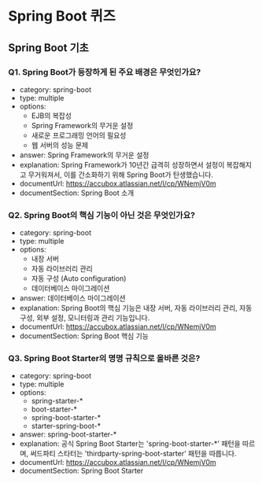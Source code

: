 # Spring Boot 퀴즈

## Spring Boot 기초

### Q1. Spring Boot가 등장하게 된 주요 배경은 무엇인가요?

- category: spring-boot
- type: multiple
- options:
  - EJB의 복잡성
  - Spring Framework의 무거운 설정
  - 새로운 프로그래밍 언어의 필요성
  - 웹 서버의 성능 문제
- answer: Spring Framework의 무거운 설정
- explanation: Spring Framework가 10년간 급격히 성장하면서 설정이 복잡해지고 무거워져서, 이를 간소화하기 위해 Spring Boot가 탄생했습니다.
- documentUrl: https://accubox.atlassian.net/l/cp/WNemjV0m
- documentSection: Spring Boot 소개

### Q2. Spring Boot의 핵심 기능이 아닌 것은 무엇인가요?

- category: spring-boot
- type: multiple
- options:
  - 내장 서버
  - 자동 라이브러리 관리
  - 자동 구성 (Auto configuration)
  - 데이터베이스 마이그레이션
- answer: 데이터베이스 마이그레이션
- explanation: Spring Boot의 핵심 기능은 내장 서버, 자동 라이브러리 관리, 자동 구성, 외부 설정, 모니터링과 관리 기능입니다.
- documentUrl: https://accubox.atlassian.net/l/cp/WNemjV0m
- documentSection: Spring Boot 핵심 기능

### Q3. Spring Boot Starter의 명명 규칙으로 올바른 것은?

- category: spring-boot
- type: multiple
- options:
  - spring-starter-*
  - boot-starter-*
  - spring-boot-starter-*
  - starter-spring-boot-*
- answer: spring-boot-starter-*
- explanation: 공식 Spring Boot Starter는 'spring-boot-starter-*' 패턴을 따르며, 써드파티 스타터는 'thirdparty-spring-boot-starter' 패턴을 따릅니다.
- documentUrl: https://accubox.atlassian.net/l/cp/WNemjV0m
- documentSection: Spring Boot Starter 